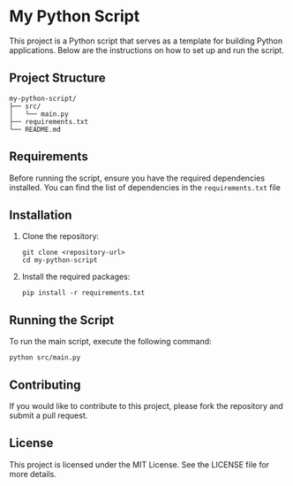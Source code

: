 # My Python Script

This project is a Python script that serves as a template for building Python applications. Below are the instructions on how to set up and run the script.

## Project Structure

```
my-python-script/
├── src/
│   └── main.py
├── requirements.txt
└── README.md
```

## Requirements

Before running the script, ensure you have the required dependencies installed. You can find the list of dependencies in the `requirements.txt` file

## Installation

1. Clone the repository:
   ```
   git clone <repository-url>
   cd my-python-script
   ```

2. Install the required packages:
   ```
   pip install -r requirements.txt
   ```

## Running the Script

To run the main script, execute the following command:
```
python src/main.py
```

## Contributing

If you would like to contribute to this project, please fork the repository and submit a pull request. 

## License

This project is licensed under the MIT License. See the LICENSE file for more details.